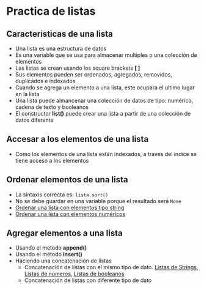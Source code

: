 # Practica de listas

## Caracteristicas de una lista
* Una lista es una estructura de datos
* Es una variable que se usa para almacenar multiples o una colección de elementos
* Las listas se crean usando los square brackets **[ ]**
* Sus elementos pueden ser ordenados, agregados, removidos, duplicados e indexados
* Cuando se agrega un elemento a una lista, este ocupara el ultimo lugar en la lista
* Una lista puede almancenar una colección de datos de tipo: numérico, cadena de texto y booleanos
* El constructor **list()** puede crear una lista a partir de una colección de datos diferente

## Accesar a los elementos de una lista
* Como los elementos de una lista están indexados, a traves del indice se tiene acceso a los elementos

## Ordenar elementos de una lista
* La sintaxis correcta es: ```lista.sort()```
* No se debe guardar en una variable porque el resultado será ```None```
* [Ordenar una lista con elementos tipo string](https://github.com/r3card0/Python-Notes/blob/main/Projects/Python_Basic_Course/group_A.py)
* [Ordenar una lista con elementos numéricos](https://github.com/r3card0/Python-Notes/blob/main/Projects/Python_Basic_Course/sortNumbersList.py)

## Agregar elementos a una lista

* Usando el metodo **append()**
* Usando el método **insert()**
* Haciendo una concatenación de listas
    - Concatenación de listas con el mismo tipo de dato. [Listas de Strings](), [Listas de números](https://github.com/r3card0/Python-Notes/blob/main/Projects/Python_Basic_Course/concatNumberLists.py), [Listas de booleanos]()
    - Concatenación de listas con diferente tipo de dato
